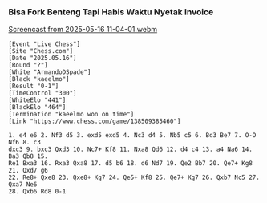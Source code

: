 ### Bisa Fork Benteng Tapi Habis Waktu Nyetak Invoice
[Screencast from 2025-05-16 11-04-01.webm](https://github.com/user-attachments/assets/93a2544f-e94a-4ceb-b485-4466987af23d)
```
[Event "Live Chess"]
[Site "Chess.com"]
[Date "2025.05.16"]
[Round "?"]
[White "ArmandoDSpade"]
[Black "kaeelmo"]
[Result "0-1"]
[TimeControl "300"]
[WhiteElo "441"]
[BlackElo "464"]
[Termination "kaeelmo won on time"]
[Link "https://www.chess.com/game/138509385460"]

1. e4 e6 2. Nf3 d5 3. exd5 exd5 4. Nc3 d4 5. Nb5 c5 6. Bd3 Be7 7. O-O Nf6 8. c3
dxc3 9. bxc3 Qxd3 10. Nc7+ Kf8 11. Nxa8 Qd6 12. d4 c4 13. a4 Na6 14. Ba3 Qb8 15.
Re1 Bxa3 16. Rxa3 Qxa8 17. d5 b6 18. d6 Nd7 19. Qe2 Bb7 20. Qe7+ Kg8 21. Qxd7 g6
22. Re8+ Qxe8 23. Qxe8+ Kg7 24. Qe5+ Kf8 25. Qe7+ Kg7 26. Qxb7 Nc5 27. Qxa7 Ne6
28. Qxb6 Rd8 0-1
```
